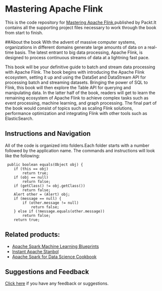 # Mastering Apache Flink
This is the code repository for [Mastering Apache Flink](https://www.packtpub.com/big-data-and-business-intelligence/mastering-apache-flink?utm_source=github&utm_medium=repository&utm_campaign=9781786466228),published by Packt.It contains all the supporting
project files necessary to work through the book from start to finish.

##About the book
With the advent of massive computer systems, organizations in different domains generate large amounts of data on a real-time basis. The latest entrant to big data processing, Apache Flink, is designed to process continuous streams of data at a lightning fast pace.

This book will be your definitive guide to batch and stream data processing with Apache Flink. The book begins with introducing the Apache Flink ecosystem, setting it up and using the DataSet and DataStream API for processing batch and streaming datasets. Bringing the power of SQL to Flink, this book will then explore the Table API for querying and manipulating data. In the latter half of the book, readers will get to learn the remaining ecosystem of Apache Flink to achieve complex tasks such as event processing, machine learning, and graph processing. The final part of the book would consist of topics such as scaling Flink solutions, performance optimization and integrating Flink with other tools such as ElasticSearch.

## Instructions and Navigation
All of the code is organized into folders.Each folder starts with a number followed by the application name.
The commands and instructions will look like the following:
     
     
     public boolean equals(Object obj) {
		if (this == obj)
			return true;
		if (obj == null)
			return false;
		if (getClass() != obj.getClass())
			return false;
		Alert other = (Alert) obj;
		if (message == null) {
			if (other.message != null)
				return false;
		} else if (!message.equals(other.message))
			return false;
		return true;
    
## Related products:
* [Apache Spark Machine Learning Blueprints](https://www.packtpub.com/big-data-and-business-intelligence/apache-spark-machine-learning-blueprints?utm_source=github&utm_medium=repository&utm_campaign=9781785880391)
* [Instant Apache Stanbol](https://www.packtpub.com/application-development/instant-apache-stanbol?utm_source=github&utm_medium=repository&utm_campaign=9781783281237)
* [Apache Spark for Data Science Cookbook](https://www.packtpub.com/big-data-and-business-intelligence/apache-spark-data-science-cookbook?utm_source=github&utm_medium=repository&utm_campaign=9781785880100)

## Suggestions and Feedback
[Click here](https://docs.google.com/forms/d/e/1FAIpQLSe5qwunkGf6PUvzPirPDtuy1Du5Rlzew23UBp2S-P3wB-GcwQ/viewform) if you have any feedback or suggestions.
